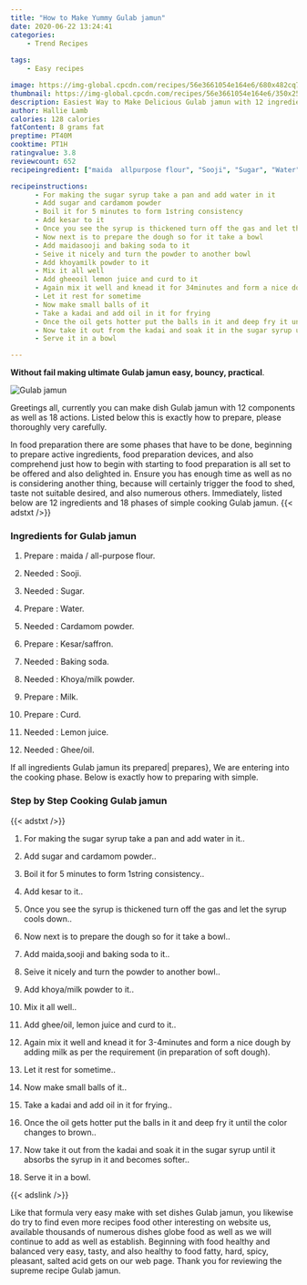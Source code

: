```yaml
---
title: "How to Make Yummy Gulab jamun"
date: 2020-06-22 13:24:41
categories:
    - Trend Recipes
    
tags:
    - Easy recipes

image: https://img-global.cpcdn.com/recipes/56e3661054e164e6/680x482cq70/gulab-jamun-recipe-main-photo.jpg
thumbnail: https://img-global.cpcdn.com/recipes/56e3661054e164e6/350x250cq70/gulab-jamun-recipe-main-photo.jpg
description: Easiest Way to Make Delicious Gulab jamun with 12 ingredients and 18 stages of easy cooking.
author: Hallie Lamb
calories: 128 calories
fatContent: 8 grams fat
preptime: PT40M
cooktime: PT1H
ratingvalue: 3.8
reviewcount: 652
recipeingredient: ["maida  allpurpose flour", "Sooji", "Sugar", "Water", "Cardamom powder", "Kesarsaffron", "Baking soda", "Khoyamilk powder", "Milk", "Curd", "Lemon juice", "Gheeoil"]

recipeinstructions: 
      - For making the sugar syrup take a pan and add water in it 
      - Add sugar and cardamom powder 
      - Boil it for 5 minutes to form 1string consistency 
      - Add kesar to it 
      - Once you see the syrup is thickened turn off the gas and let the syrup cools down 
      - Now next is to prepare the dough so for it take a bowl 
      - Add maidasooji and baking soda to it 
      - Seive it nicely and turn the powder to another bowl 
      - Add khoyamilk powder to it 
      - Mix it all well 
      - Add gheeoil lemon juice and curd to it 
      - Again mix it well and knead it for 34minutes and form a nice dough by adding milk as per the requirement in preparation of soft dough 
      - Let it rest for sometime 
      - Now make small balls of it 
      - Take a kadai and add oil in it for frying 
      - Once the oil gets hotter put the balls in it and deep fry it until the color changes to brown 
      - Now take it out from the kadai and soak it in the sugar syrup until it absorbs the syrup in it and becomes softer 
      - Serve it in a bowl

---
```




**Without fail making ultimate Gulab jamun easy, bouncy, practical**. 


![Gulab jamun](https://img-global.cpcdn.com/recipes/56e3661054e164e6/680x482cq70/gulab-jamun-recipe-main-photo.jpg "Gulab jamun")




Greetings all, currently you can make dish Gulab jamun with 12 components as well as 18 actions. Listed below this is exactly how to prepare, please thoroughly very carefully.

In food preparation there are some phases that have to be done, beginning to prepare active ingredients, food preparation devices, and also comprehend just how to begin with starting to food preparation is all set to be offered and also delighted in. Ensure you has enough time as well as no is considering another thing, because will certainly trigger the food to shed, taste not suitable desired, and also numerous others. Immediately, listed below are 12 ingredients and 18 phases of simple cooking Gulab jamun.
{{< adstxt />}}

### Ingredients for Gulab jamun


1. Prepare  : maida / all-purpose flour.

1. Needed  : Sooji.

1. Needed  : Sugar.

1. Prepare  : Water.

1. Needed  : Cardamom powder.

1. Prepare  : Kesar/saffron.

1. Needed  : Baking soda.

1. Needed  : Khoya/milk powder.

1. Prepare  : Milk.

1. Prepare  : Curd.

1. Needed  : Lemon juice.

1. Needed  : Ghee/oil.



If all ingredients Gulab jamun its prepared| prepares}, We are entering into the cooking phase. Below is exactly how to preparing with simple.

### Step by Step Cooking Gulab jamun

{{< adstxt />}}


1. For making the sugar syrup take a pan and add water in it..



1. Add sugar and cardamom powder..



1. Boil it for 5 minutes to form 1string consistency..



1. Add kesar to it..



1. Once you see the syrup is thickened turn off the gas and let the syrup cools down..



1. Now next is to prepare the dough so for it take a bowl..



1. Add maida,sooji and baking soda to it..



1. Seive it nicely and turn the powder to another bowl..



1. Add khoya/milk powder to it..



1. Mix it all well..



1. Add ghee/oil, lemon juice and curd to it..



1. Again mix it well and knead it for 3-4minutes and form a nice dough by adding milk as per the requirement (in preparation of soft dough).



1. Let it rest for sometime..



1. Now make small balls of it..



1. Take a kadai and add oil in it for frying..



1. Once the oil gets hotter put the balls in it and deep fry it until the color changes to brown..



1. Now take it out from the kadai and soak it in the sugar syrup until it absorbs the syrup in it and becomes softer..



1. Serve it in a bowl.





{{< adslink />}}

Like that formula very easy make with set dishes Gulab jamun, you likewise do try to find even more recipes food other interesting on website us, available thousands of numerous dishes globe food as well as we will continue to add as well as establish. Beginning with food healthy and balanced very easy, tasty, and also healthy to food fatty, hard, spicy, pleasant, salted acid gets on our web page. Thank you for reviewing the supreme recipe Gulab jamun.
